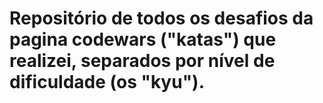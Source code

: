 # Repositório de todos os desafios da pagina codewars ("katas") que realizei, separados por nível de dificuldade (os "kyu").
